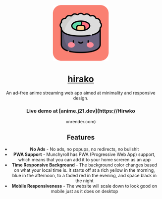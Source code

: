 <div align="center">
<a href="https://hirwko.onrender.com">
  <img src="public/icon-512x512.png" alt="logo" width="180"/>
<h1>hirako</h1>
</a>
An ad-free anime streaming web app aimed at minimality and responsive design. 
<br />

### Live demo at [anime.j21.dev](https://Hirwko
onrender.com)
<br />

 

## Features
- **No Ads** - No ads, no popups, no redirects, no bullshit
- **PWA Support** - Munchyroll has PWA (Progressive Web App) support, which means that you can add it to your home screren as an app
- **Time Responsive Background** - The background color changes based on what your local time is. It starts off at a rich yellow in the morning, blue in the afternoon, to a faded red in the evening, and space black in the night
- **Mobile Responsiveness** - The website will scale down to look good on mobile just as it does on desktop
